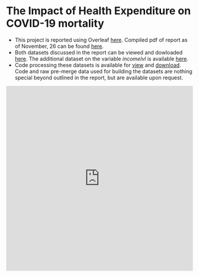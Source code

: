 # The Impact of Health Expenditure on COVID-19 mortality

* This project is reported using Overleaf [here](https://www.overleaf.com/project/616493c9f1a6998755a5aaa2). Compiled pdf of report as of November, 26 can be found [here](https://docs.google.com/viewer?url=https://ddtsvetkova.github.io/che-covid19/report_26.11.pdf).
* Both datasets discussed in the report can be viewed and dowloaded [here](website.html). The additional dataset on the variable *incomelvl* is available [here](https://docs.google.com/viewer?url=https://ddtsvetkova.github.io/che-covid19/incomelvl.xlsx).
* Code processing these datasets is available for [view](code.html) and [download](Script.Rmd). Code and raw pre-merge data used for building the datasets are nothing special beyond outlined in the report, but are available upon request.

<iframe src="https://docs.google.com/viewer?url=https://ddtsvetkova.github.io/che-covid19/report_26.11.pdf&embedded=true" style="width:100%; height:500px;" frameborder="0"></iframe>
